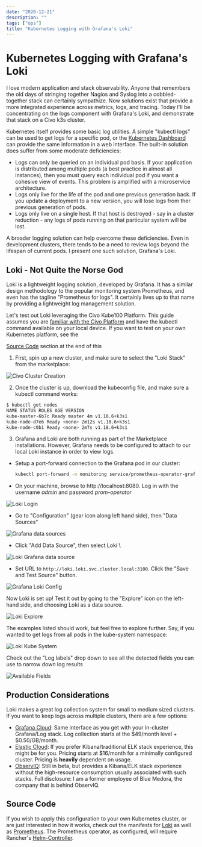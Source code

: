 ```yaml
---
date: "2020-12-21"
description: ""
tags: ["ops"]
title: "Kubernetes Logging with Grafana's Loki"
---
```


# Kubernetes Logging with Grafana's Loki

I love modern application and stack observability. Anyone that remembers the old days of stringing together Nagios and Syslog into a cobbled-together stack can certainly sympathize. Now solutions exist that provide a more integrated experience across metrics, logs, and tracing. Today I'll be concentrating on the logs component with Grafana's Loki, and demonstrate that stack on a Civo k3s cluster.

Kubernetes itself provides some basic log utilities. A simple "kubectl logs" can be used to get logs for a specific pod, or the [Kubernetes Dashboard](https://github.com/kubernetes/dashboard) can provide the same information in a web interface. The built-in solution does suffer from some moderate deficiencies:

* Logs can only be queried on an individual pod basis. If your application is distributed among multiple pods (a best practice in almost all instances), then you must query each individual pod if you want a cohesive view of events. This problem is amplified with a microservice architecture. 
* Logs only live for the life of the pod and one previous generation back. If you update a deployment to a new version, you will lose logs from ther previous generation of pods. 
* Logs only live on a single host. If that host is destroyed - say in a cluster reduction - any logs of pods running on that particular system will be lost.

A broader logging solution can help overcome these deficiencies. Even in development clusters, there tends to be a need to review logs beyond the lifespan of current pods. I present one such solution, Grafana's Loki.

## Loki - Not Quite the Norse God

Loki is a lightweight logging solution, developed by Grafana. It has a similar design methodology to the popular monitoring system Prometheus, and even has the tagline  "Prometheus for logs". It certainly lives up to that name by providing a lightweight log management solution. 

Let's test out Loki leveraging the Civo Kube100 Platform. This guide assumes you are [familiar with the Civo Platform](https://www.civo.com/learn/civo-kubernetes-quick-start-guide) and have the kubectl command available on your local device. If you want to test on your own Kubernetes platform, see the 

[Source Code](#source-code) section at the end of this 

1. First, spin up a new cluster, and make sure to select the "Loki Stack" from the marketplace: 

![Civo Cluster Creation](image3.png)

2. Once the cluster is up, download the kubeconfig file, and make sure a kubectl command works:

```sh
$ kubectl get nodes
NAME STATUS ROLES AGE VERSION
kube-master-6b7c Ready master 4m v1.18.6+k3s1
kube-node-d7e6 Ready <none> 2m12s v1.18.6+k3s1
kube-node-c0b1 Ready <none> 2m7s v1.18.6+k3s1
```

3. Grafana and Loki are both running as part of the Marketplace installations. However, Grafana needs to be configured to attach to our local Loki instance in order to view logs. 

* Setup a port-forward connection to the Grafana pod in our cluster:

  ```sh
  kubectl port-forward -n monitoring service/prometheus-operator-grafana 8080:80
  ```

* On your machine, browse to http://localhost:8080. Log in with the username _admin_ and password _prom-operator_ 

![Loki Login](image7.png)

* Go to "Configuration" (gear icon along left hand side), then "Data Sources"

![Grafana data sources](image4.png)

* Click "Add Data Source", then select Loki \

![Loki Grafana data source](image2.png "image_tooltip")

* Set URL to `http://loki.loki.svc.cluster.local:3100`. Click the "Save and Test Source" button.

![Grafana Loki Config](image5.png)

Now Loki is set up! Test it out by going to the "Explore" icon on the left-hand side, and choosing Loki as a data source.

![Loki Explore](image1.png)

The examples listed should work, but feel free to explore further. Say, if you wanted to get logs from all pods in the kube-system namespace:

![Loki Kube System](image8.png)

Check out the "Log labels" drop down to see all the detected fields you can use to narrow down log results

![Available Fields](image6.png "image_tooltip")

## Production Considerations

Loki makes a great log collection system for small to medium sized clusters. If you want to keep logs across multiple clusters, there are a few options:

* [Grafana Cloud](https://grafana.com/products/cloud/): Same interface as you get with your in-cluster Grafana/Log stack. Log collection starts at the $49/month level + $0.50/GB/month. 
* [Elastic Cloud](https://www.elastic.co/cloud/): If you prefer Kibana/traditional ELK stack experience, this might be for you. Pricing starts at $16/month for a minimally configured cluster. Pricing is **heavily** dependent on usage.
* [ObservIQ](https://observiqlabs.com/): Still in beta, but provides a Kibana/ELK stack experience without the high-resource consumption usually associated with such stacks. Full disclosure: I am a former employee of Blue Medora, the company that is behind ObservIQ.

## Source Code

If you wish to apply this configuration to your own Kubernetes cluster, or are just interested in how it works, check out the manifests for [Loki](https://github.com/civo/kubernetes-marketplace/tree/master/loki) as well as [Prometheus](https://github.com/civo/kubernetes-marketplace/tree/master/prometheus-operator). The Prometheus operator, as configured, will require Rancher's [Helm-Controller](https://github.com/k3s-io/helm-controller).
